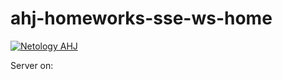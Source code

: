 # ahj-homeworks-sse-ws-home

[![Netology AHJ](https://github.com/ilya112k/ahj-homeworks-sse-ws-home/actions/workflows/web.yml/badge.svg)](https://github.com/ilya112k/ahj-homeworks-sse-ws-home/actions/workflows/web.yml)

Server on: 

